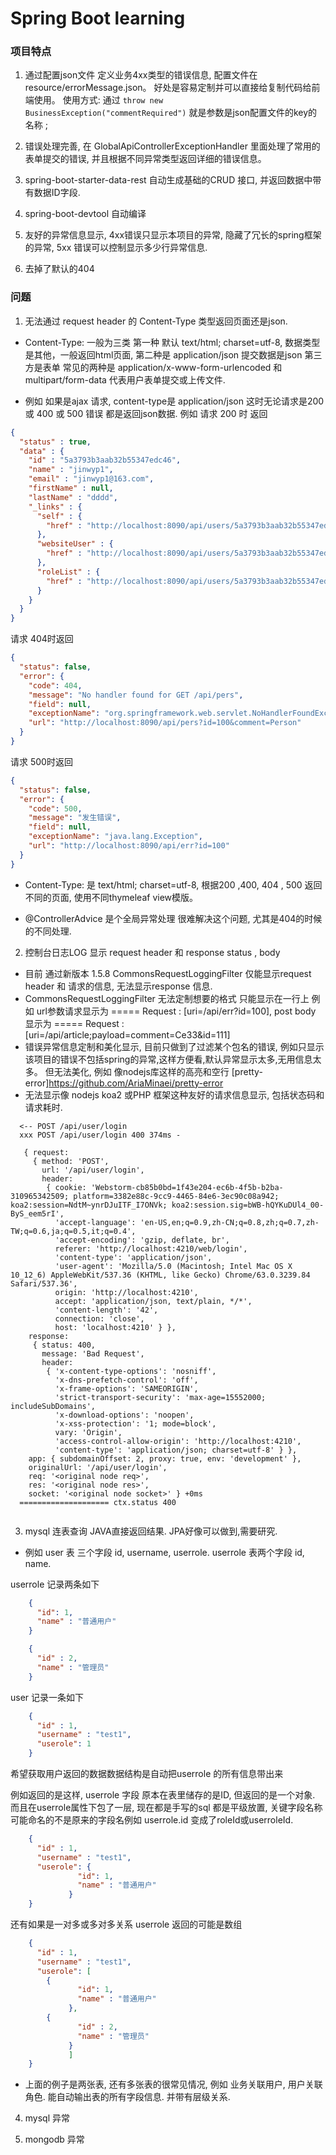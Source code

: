 # Spring Boot learning


### 项目特点

1. 通过配置json文件 定义业务4xx类型的错误信息, 配置文件在 resource/errorMessage.json。 好处是容易定制并可以直接给复制代码给前端使用。 
使用方式: 通过 ```throw new BusinessException("commentRequired")``` 就是参数是json配置文件的key的名称 ; 

2. 错误处理完善, 在 GlobalApiControllerExceptionHandler 里面处理了常用的表单提交的错误, 并且根据不同异常类型返回详细的错误信息。

3. spring-boot-starter-data-rest 自动生成基础的CRUD 接口, 并返回数据中带有数据ID字段.

4. spring-boot-devtool 自动编译

5. 友好的异常信息显示, 4xx错误只显示本项目的异常, 隐藏了冗长的spring框架的异常, 5xx 错误可以控制显示多少行异常信息.

6. 去掉了默认的404




### 问题

1. 无法通过 request header 的 Content-Type 类型返回页面还是json.   

- Content-Type: 一般为三类 第一种 默认 text/html; charset=utf-8, 数据类型是其他，一般返回html页面, 第二种是 application/json 提交数据是json 第三方是表单 常见的两种是 application/x-www-form-urlencoded 和 multipart/form-data 代表用户表单提交或上传文件.

- 例如 如果是ajax 请求, content-type是 application/json 这时无论请求是200 或 400 或 500 错误 都是返回json数据. 
例如 请求 200 时 返回 
```json
{
  "status" : true,
  "data" : {
    "id" : "5a3793b3aab32b55347edc46",
    "name" : "jinwyp1",
    "email" : "jinwyp1@163.com",
    "firstName" : null,
    "lastName" : "dddd",
    "_links" : {
      "self" : {
        "href" : "http://localhost:8090/api/users/5a3793b3aab32b55347edc46"
      },
      "websiteUser" : {
        "href" : "http://localhost:8090/api/users/5a3793b3aab32b55347edc46"
      },
      "roleList" : {
        "href" : "http://localhost:8090/api/users/5a3793b3aab32b55347edc46/roleList"
      }
    }
  }
}

```

请求 404时返回 
```json
{
  "status": false,
  "error": {
    "code": 404,
    "message": "No handler found for GET /api/pers",
    "field": null,
    "exceptionName": "org.springframework.web.servlet.NoHandlerFoundException",
    "url": "http://localhost:8090/api/pers?id=100&comment=Person"
  }
}

```

请求 500时返回 
```json
{
  "status": false,
  "error": {
    "code": 500,
    "message": "发生错误",
    "field": null,
    "exceptionName": "java.lang.Exception",
    "url": "http://localhost:8090/api/err?id=100"
  }
}

```

- Content-Type: 是 text/html; charset=utf-8, 根据200 ,400, 404 , 500 返回不同的页面, 使用不同thymeleaf view模版。 

- @ControllerAdvice 是个全局异常处理 很难解决这个问题, 尤其是404的时候的不同处理.


2. 控制台日志LOG 显示 request header 和 response status , body

- 目前 通过新版本 1.5.8 CommonsRequestLoggingFilter 仅能显示request header 和 请求的信息, 无法显示response 信息. 
- CommonsRequestLoggingFilter 无法定制想要的格式 只能显示在一行上 例如 url参数请求显示为 ===== Request : [uri=/api/err?id=100], post body 显示为 ===== Request : [uri=/api/article;payload=comment=Ce33&id=111]
- 错误异常信息定制和美化显示, 目前只做到了过滤某个包名的错误, 例如只显示该项目的错误不包括spring的异常,这样方便看,默认异常显示太多,无用信息太多。 但无法美化, 例如 像nodejs库这样的高亮和空行 [pretty-error]https://github.com/AriaMinaei/pretty-error
- 无法显示像 nodejs koa2 或PHP 框架这种友好的请求信息显示, 包括状态码和请求耗时.
```
  <-- POST /api/user/login
  xxx POST /api/user/login 400 374ms -
  
   { request:
     { method: 'POST',
       url: '/api/user/login',
       header:
        { cookie: 'Webstorm-cb85b0bd=1f43e204-ec6b-4f5b-b2ba-310965342509; platform=3382e88c-9cc9-4465-84e6-3ec90c08a942; koa2:session=NdtM~ynrDJuITF_I7ONVk; koa2:session.sig=bWB-hQYKuDUl4_00-ByS_eem5rI',
          'accept-language': 'en-US,en;q=0.9,zh-CN;q=0.8,zh;q=0.7,zh-TW;q=0.6,ja;q=0.5,it;q=0.4',
          'accept-encoding': 'gzip, deflate, br',
          referer: 'http://localhost:4210/web/login',
          'content-type': 'application/json',
          'user-agent': 'Mozilla/5.0 (Macintosh; Intel Mac OS X 10_12_6) AppleWebKit/537.36 (KHTML, like Gecko) Chrome/63.0.3239.84 Safari/537.36',
          origin: 'http://localhost:4210',
          accept: 'application/json, text/plain, */*',
          'content-length': '42',
          connection: 'close',
          host: 'localhost:4210' } },
    response:
     { status: 400,
       message: 'Bad Request',
       header:
        { 'x-content-type-options': 'nosniff',
          'x-dns-prefetch-control': 'off',
          'x-frame-options': 'SAMEORIGIN',
          'strict-transport-security': 'max-age=15552000; includeSubDomains',
          'x-download-options': 'noopen',
          'x-xss-protection': '1; mode=block',
          vary: 'Origin',
          'access-control-allow-origin': 'http://localhost:4210',
          'content-type': 'application/json; charset=utf-8' } },
    app: { subdomainOffset: 2, proxy: true, env: 'development' },
    originalUrl: '/api/user/login',
    req: '<original node req>',
    res: '<original node res>',
    socket: '<original node socket>' } +0ms
  ==================== ctx.status 400
  
```



3. mysql 连表查询 JAVA直接返回结果. JPA好像可以做到,需要研究.

- 例如 user 表 三个字段 id, username, userrole. userrole 表两个字段 id, name. 

userrole 记录两条如下 
```json
    {
      "id": 1, 
      "name" : "普通用户"
    }
```
```json
    {
      "id" : 2, 
      "name" : "管理员"
    }
```

user 记录一条如下 

```json
    {
      "id" : 1, 
      "username" : "test1",
      "userole": 1
    }
```

希望获取用户返回的数据数据结构是自动把userrole 的所有信息带出来  

例如返回的是这样, userrole 字段 原本在表里储存的是ID, 但返回的是一个对象. 而且在userrole属性下包了一层, 现在都是手写的sql 都是平级放置, 关键字段名称可能命名的不是原来的字段名例如 userrole.id 变成了roleId或userroleId.
```json
    {
      "id" : 1, 
      "username" : "test1",
      "userole": {
               "id": 1, 
               "name" : "普通用户"
             }
    }
```

还有如果是一对多或多对多关系 userrole 返回的可能是数组
```json
    {
      "id" : 1, 
      "username" : "test1",
      "userole": [
        {
               "id": 1, 
               "name" : "普通用户"
             },
        {
               "id" : 2, 
               "name" : "管理员"
             }
             ]
    }
```

- 上面的例子是两张表, 还有多张表的很常见情况, 例如 业务关联用户, 用户关联角色. 能自动输出表的所有字段信息. 并带有层级关系.

4. mysql 异常 

5. mongodb 异常

